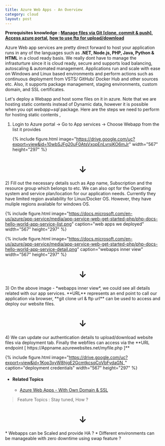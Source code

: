 ```yaml
---
title: Azure Web Apps - An Overview
category: cloud
layout: post
---
```


**Prerequisites knowledge : [Manage files via Git [clone, commit & push]](https://services.github.com/on-demand/downloads/github-git-cheat-sheet/ ),  [Access azure portal](https://azure.microsoft.com/en-in/services/app-service/), [how to use ftp for upload/download](https://wiki.filezilla-project.org/Using)** 


Azure Web app services are pretty direct forward to host your application runs in any of the languages such as **.NET, Node.js, PHP, Java, Python & HTML** in a cloud ready basis. We really dont have to manage the infrasturture since it is cloud ready, secure and supports load balancing, autoscaling & automated management. Applications run and scale with ease on Windows and Linux based environments and perform actions such as continuous deployment from VSTS/ GitHub/ Docker Hub and other sources etc. Also, it supports package management, staging environments, custom domain, and SSL certificates.

<!-- more -->

Let's deploy a Webapp and host some files on it in azure. Note that we are hosting static contents instead of Dynamic data, however it is possible when you opt *webapp+sql* package. Here are the steps we need to perform for hosting static contents ,

1) Login to Azure portal -> Go to App services -> Choose Webapp from the list it provides

   {% include figure.html image="https://drive.google.com/uc?export=view&id=10wbSJFg20uF0AtsVxopEnLvrsjKO6mJr" width="567" height="297" %}
<center><h1>&darr;</h1></center>
2) Fill out the necessary details such as App name, Subscription and the resource group which belongs to etc. We can also opt for the Operating system and service plan/location for our application needs. Currently they have limited region availability for Linux/Docker OS. However, they have muliple regions available for windows OS.

   {% include figure.html image="https://docs.microsoft.com/en-us/azure/app-service/media/app-service-web-get-started-php/php-docs-hello-world-app-service-list.png" caption="web apps we deployed" width="567" height="297" %}


   {% include figure.html image="https://docs.microsoft.com/en-us/azure/app-service/media/app-service-web-get-started-php/php-docs-hello-world-app-service-detail.png" caption="webapps inner view" width="567" height="297" %}  
<center><h1>&darr;</h1></center>
3) On the above image - *webapps inner view*, we could see all details related with our app services. **URL** represents an end point to call our application via browser, **git clone url & ftp url** can be used to access and deploy our website files.
<center><h1>&darr;</h1></center>
4) We can update our authentication details to upload/download website files via deployment tab. Finally the webfiles can access via the **URL endpoint [ https://Appname.azurewebsites.net/myfile.php ]**

{% include figure.html image="https://drive.google.com/uc?export=view&id=1Kop3xyW8hjgE2GcmtkcsqCoVbFydaGN_" caption="deployment credentials" width="567" height="297" %}


- #### Related Topics
    - [Azure Web Apps - With Own Domain & SSL](https://www.beadevops.com/cloud/2018/06/21/azure-webapps-owndomain/)

> Feature Topics : Stay tuned, How ?
<center><h1>&darr;</h1></center>
* Webapps can be Scaled and provide HA ?
* Different environments can be manageable with zero downtime using swap feature ?

